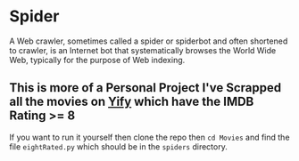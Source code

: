 # Spider

A Web crawler, sometimes called a spider or spiderbot and often shortened to crawler, is an Internet bot that systematically browses the World Wide Web, typically for the purpose of Web indexing.

## This is more of a Personal Project I've Scrapped all the movies on [Yify](https://yts.mx/) which have the IMDB Rating >= 8

If you want to run it yourself then clone the repo
then `cd Movies` and find the file `eightRated.py` which should be in the `spiders` directory.
